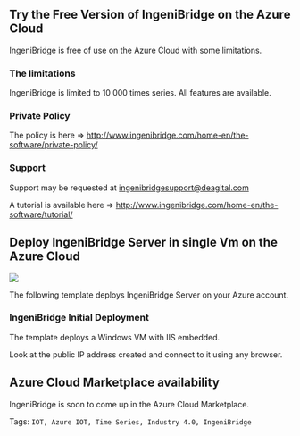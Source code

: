 ## Try the Free Version of IngeniBridge on the Azure Cloud ##
IngeniBridge is free of use on the Azure Cloud with some limitations.

### The limitations ###
IngeniBridge is limited to 10 000 times series.
All features are available.

### Private Policy ###
The policy is here => <a href="http://www.ingenibridge.com/home-en/the-software/private-policy/" target="_blank">http://www.ingenibridge.com/home-en/the-software/private-policy/</a>

### Support ###
Support may be requested at ingenibridgesupport@deagital.com

A tutorial is available here => <a href="http://www.ingenibridge.com/home-en/the-software/tutorial/" target="_blank">http://www.ingenibridge.com/home-en/the-software/tutorial/</a>

## Deploy IngeniBridge Server in single Vm on the Azure Cloud ##

<a href="https://portal.azure.com/#create/Microsoft.Template/uri/https%3A%2F%2Fraw.githubusercontent.com%2FDeagital%2FIngeniBridgeDeployAzure%2Fmaster%2Ffiles%2Fazuredeploy.json" target="_blank">
    <img src="http://azuredeploy.net/deploybutton.png"/>
</a>

The following template deploys IngeniBridge Server on your Azure account.

### IngeniBridge Initial Deployment ###
The template deploys a Windows VM with IIS embedded.

Look at the public IP address created and connect to it using any browser.

## Azure Cloud Marketplace availability ##
IngeniBridge is soon to come up in the Azure Cloud Marketplace.






Tags: `IOT, Azure IOT, Time Series, Industry 4.0, IngeniBridge`
